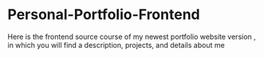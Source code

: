 # Personal-Portfolio-Frontend
Here is the frontend source course of my newest portfolio website version , in which you will find a description, projects, and details about me
